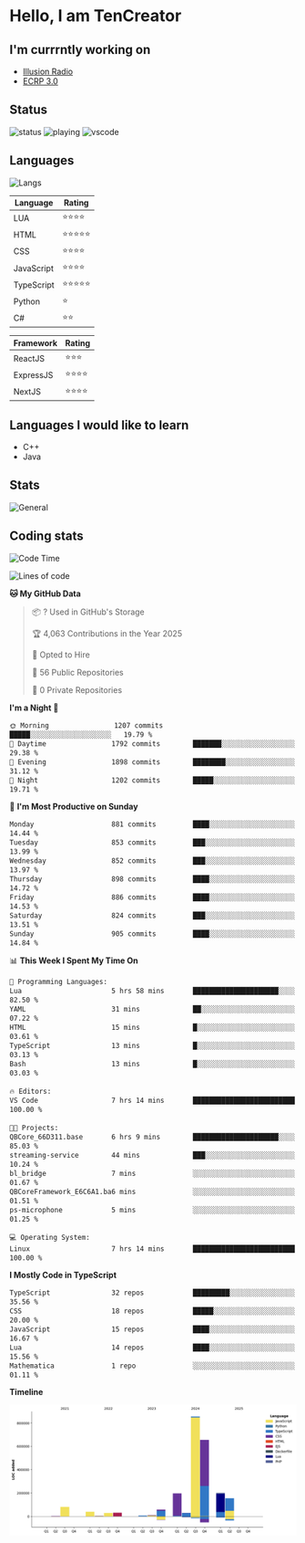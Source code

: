 # Hello, I am TenCreator

## I'm currrntly working on
- [Illusion Radio](https://illusionradio.co.uk/)
- [ECRP 3.0](http://github.com/Emerald-Coast-Roleplay/)

## Status
![status](https://api.statusbadges.me/badge/status/518334475038359555?simple=true&style=for-the-badge)
![playing](https://api.statusbadges.me/badge/playing/518334475038359555?style=for-the-badge)
![vscode](https://api.statusbadges.me/badge/vscode/518334475038359555?style=for-the-badge)

## Languages
![Langs](https://github-readme-stats.vercel.app/api/top-langs/?username=tencreator&layout=compact&theme=radical)


|Language|Rating|
|--------|------|
|LUA|⭐️⭐️⭐️⭐️|
|HTML|⭐️⭐️⭐️⭐️⭐️|
|CSS|⭐️⭐️⭐️⭐️|
|JavaScript|⭐️⭐️⭐️⭐️|
|TypeScript|⭐️⭐️⭐️⭐️⭐️|
|Python|⭐️|
|C#|⭐️⭐️ |

|Framework|Rating|
|--------|------|
|ReactJS|⭐️⭐️⭐|
|ExpressJS|⭐️⭐️⭐️⭐️|
|NextJS|⭐️⭐️⭐⭐️|

## Languages I would like to learn
- C++
- Java

## Stats
![General](https://github-readme-stats.vercel.app/api?username=tencreator&show_icons=true&theme=radical)

## Coding stats

<!--START_SECTION:waka-->
![Code Time](http://img.shields.io/badge/Code%20Time-636%20hrs%2051%20mins-blue)

![Lines of code](https://img.shields.io/badge/From%20Hello%20World%20I%27ve%20Written-2.4%20million%20lines%20of%20code-blue)

**🐱 My GitHub Data** 

> 📦 ? Used in GitHub's Storage 
 > 
> 🏆 4,063 Contributions in the Year 2025
 > 
> 💼 Opted to Hire
 > 
> 📜 56 Public Repositories 
 > 
> 🔑 0 Private Repositories 
 > 
**I'm a Night 🦉** 

```text
🌞 Morning                1207 commits        █████░░░░░░░░░░░░░░░░░░░░   19.79 % 
🌆 Daytime                1792 commits        ███████░░░░░░░░░░░░░░░░░░   29.38 % 
🌃 Evening                1898 commits        ████████░░░░░░░░░░░░░░░░░   31.12 % 
🌙 Night                  1202 commits        █████░░░░░░░░░░░░░░░░░░░░   19.71 % 
```
📅 **I'm Most Productive on Sunday** 

```text
Monday                   881 commits         ████░░░░░░░░░░░░░░░░░░░░░   14.44 % 
Tuesday                  853 commits         ███░░░░░░░░░░░░░░░░░░░░░░   13.99 % 
Wednesday                852 commits         ███░░░░░░░░░░░░░░░░░░░░░░   13.97 % 
Thursday                 898 commits         ████░░░░░░░░░░░░░░░░░░░░░   14.72 % 
Friday                   886 commits         ████░░░░░░░░░░░░░░░░░░░░░   14.53 % 
Saturday                 824 commits         ███░░░░░░░░░░░░░░░░░░░░░░   13.51 % 
Sunday                   905 commits         ████░░░░░░░░░░░░░░░░░░░░░   14.84 % 
```


📊 **This Week I Spent My Time On** 

```text
💬 Programming Languages: 
Lua                      5 hrs 58 mins       █████████████████████░░░░   82.50 % 
YAML                     31 mins             ██░░░░░░░░░░░░░░░░░░░░░░░   07.22 % 
HTML                     15 mins             █░░░░░░░░░░░░░░░░░░░░░░░░   03.61 % 
TypeScript               13 mins             █░░░░░░░░░░░░░░░░░░░░░░░░   03.13 % 
Bash                     13 mins             █░░░░░░░░░░░░░░░░░░░░░░░░   03.03 % 

🔥 Editors: 
VS Code                  7 hrs 14 mins       █████████████████████████   100.00 % 

🐱‍💻 Projects: 
QBCore_66D311.base       6 hrs 9 mins        █████████████████████░░░░   85.03 % 
streaming-service        44 mins             ███░░░░░░░░░░░░░░░░░░░░░░   10.24 % 
bl_bridge                7 mins              ░░░░░░░░░░░░░░░░░░░░░░░░░   01.67 % 
QBCoreFramework_E6C6A1.ba6 mins              ░░░░░░░░░░░░░░░░░░░░░░░░░   01.51 % 
ps-microphone            5 mins              ░░░░░░░░░░░░░░░░░░░░░░░░░   01.25 % 

💻 Operating System: 
Linux                    7 hrs 14 mins       █████████████████████████   100.00 % 
```

**I Mostly Code in TypeScript** 

```text
TypeScript               32 repos            █████████░░░░░░░░░░░░░░░░   35.56 % 
CSS                      18 repos            █████░░░░░░░░░░░░░░░░░░░░   20.00 % 
JavaScript               15 repos            ████░░░░░░░░░░░░░░░░░░░░░   16.67 % 
Lua                      14 repos            ████░░░░░░░░░░░░░░░░░░░░░   15.56 % 
Mathematica              1 repo              ░░░░░░░░░░░░░░░░░░░░░░░░░   01.11 % 
```



**Timeline**

![Lines of Code chart](https://raw.githubusercontent.com/tencreator/tencreator/main/assets/bar_graph.png)


<!--END_SECTION:waka-->
